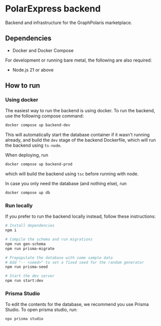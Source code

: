 # PolarExpress backend

Backend and infrastructure for the GraphPolaris marketplace.

## Dependencies

- Docker and Docker Compose

For development or running bare metal, the following are also required:

- Node.js 21 or above

## How to run

### Using docker

The easiest way to run the backend is using docker. To run the backend, use
the following compose command:

```sh
docker compose up backend-dev
```

This will automatically start the database container if it wasn't running
already, and build the `dev` stage of the backend Dockerfile, which will run
the backend using `ts-node`.

When deploying, run

```sh
docker compose up backend-prod
```

which will build the backend using `tsc` before running with node.

In case you only need the database (and nothing else), run

```sh
docker compose up db
```

### Run locally

If you prefer to run the backend locally instead, follow these instructions:

```sh
# Install dependencies
npm i

# Compile the schema and run migrations
npm run gen-schema
npm run prisma-migrate

# Prepopulate the database with some sample data
# Add "-- <seed>" to set a fixed seed for the random generator
npm run prisma-seed 

# Start the dev server
npm run start:dev
```

### Prisma Studio

To edit the contents for the database, we recommend you use Prisma Studio. To
open prisma studio, run:

```sh
npx prisma studio
```
